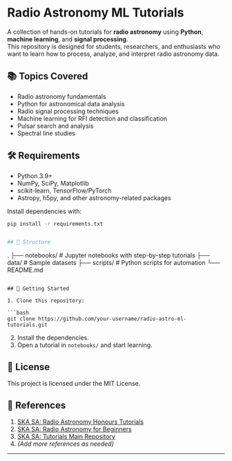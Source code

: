 # Radio Astronomy ML Tutorials

A collection of hands-on tutorials for **radio astronomy** using **Python**, **machine learning**, and **signal processing**.  
This repository is designed for students, researchers, and enthusiasts who want to learn how to process, analyze, and interpret radio astronomy data.

## 📚 Topics Covered
- Radio astronomy fundamentals
- Python for astronomical data analysis
- Radio signal processing techniques
- Machine learning for RFI detection and classification
- Pulsar search and analysis
- Spectral line studies

## 🛠 Requirements
- Python 3.9+
- NumPy, SciPy, Matplotlib
- scikit-learn, TensorFlow/PyTorch
- Astropy, h5py, and other astronomy-related packages

Install dependencies with:
```bash
pip install -r requirements.txt


## 📂 Structure

```
.
├── notebooks/         # Jupyter notebooks with step-by-step tutorials
├── data/              # Sample datasets
├── scripts/           # Python scripts for automation
└── README.md
```

## 🚀 Getting Started

1. Clone this repository:

```bash
git clone https://github.com/your-username/radio-astro-ml-tutorials.git
```

2. Install the dependencies.
3. Open a tutorial in `notebooks/` and start learning.

## 📜 License

This project is licensed under the MIT License.

## 📖 References

1. [SKA SA: Radio Astronomy Honours Tutorials](https://github.com/ska-sa/tutorials/tree/master/2_Radio_Astronomy_Honours)
2. [SKA SA: Radio Astronomy for Beginners](https://github.com/ska-sa/radio-astronomy-for-beginners)
3. [SKA SA: Tutorials Main Repository](https://github.com/ska-sa/tutorials/tree/master)
4. *(Add more references as needed)*

---

